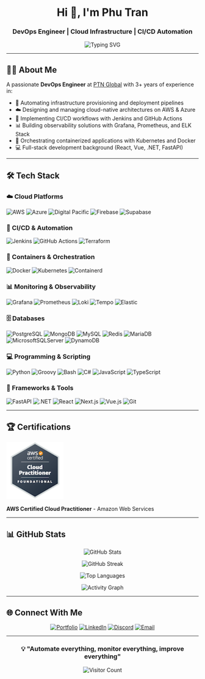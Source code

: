 <div align="center">

# Hi 👋, I'm Phu Tran

### DevOps Engineer | Cloud Infrastructure | CI/CD Automation

<img src="https://readme-typing-svg.herokuapp.com?font=Fira+Code&pause=1000&color=2E9EF7&center=true&vCenter=true&width=435&lines=3%2B+Years+DevOps+Experience;Automating+Infrastructure;Building+Reliable+Systems;Cloud+Native+Enthusiast" alt="Typing SVG" />

</div>

---

## 👨‍💻 About Me

A passionate **DevOps Engineer** at [PTN Global](https://www.ptnglobalcorp.com/) with 3+ years of experience in:

- 🚀 Automating infrastructure provisioning and deployment pipelines
- ☁️ Designing and managing cloud-native architectures on AWS & Azure
- 🔧 Implementing CI/CD workflows with Jenkins and GitHub Actions
- 📊 Building observability solutions with Grafana, Prometheus, and ELK Stack
- 🐳 Orchestrating containerized applications with Kubernetes and Docker
- 💻 Full-stack development background (React, Vue, .NET, FastAPI)

---

## 🛠️ Tech Stack

### ☁️ Cloud Platforms
![AWS](https://img.shields.io/badge/AWS-%23FF9900.svg?style=for-the-badge&logo=amazon-aws&logoColor=white)
![Azure](https://img.shields.io/badge/Azure-%230072C6.svg?style=for-the-badge&logo=microsoftazure&logoColor=white)
![Digital Pacific](https://img.shields.io/badge/Digital_Pacific-0080FF?style=for-the-badge&logo=cloud&logoColor=white)
![Firebase](https://img.shields.io/badge/Firebase-FFCA28?style=for-the-badge&logo=firebase&logoColor=black)
![Supabase](https://img.shields.io/badge/Supabase-3ECF8E?style=for-the-badge&logo=supabase&logoColor=white)

### 🔄 CI/CD & Automation
![Jenkins](https://img.shields.io/badge/Jenkins-%232C5263.svg?style=for-the-badge&logo=jenkins&logoColor=white)
![GitHub Actions](https://img.shields.io/badge/GitHub_Actions-%232671E5.svg?style=for-the-badge&logo=githubactions&logoColor=white)
![Terraform](https://img.shields.io/badge/Terraform-%235835CC.svg?style=for-the-badge&logo=terraform&logoColor=white)

### 🐳 Containers & Orchestration
![Docker](https://img.shields.io/badge/Docker-%230db7ed.svg?style=for-the-badge&logo=docker&logoColor=white)
![Kubernetes](https://img.shields.io/badge/Kubernetes-%23326ce5.svg?style=for-the-badge&logo=kubernetes&logoColor=white)
![Containerd](https://img.shields.io/badge/Containerd-%23575757.svg?style=for-the-badge&logo=containerd&logoColor=white)

### 📊 Monitoring & Observability
![Grafana](https://img.shields.io/badge/Grafana-%23F46800.svg?style=for-the-badge&logo=grafana&logoColor=white)
![Prometheus](https://img.shields.io/badge/Prometheus-E6522C?style=for-the-badge&logo=prometheus&logoColor=white)
![Loki](https://img.shields.io/badge/Loki-F46800?style=for-the-badge&logo=grafana&logoColor=white)
![Tempo](https://img.shields.io/badge/Tempo-F46800?style=for-the-badge&logo=grafana&logoColor=white)
![Elastic](https://img.shields.io/badge/Elastic-005571?style=for-the-badge&logo=elastic&logoColor=white)

### 🗄️ Databases
![PostgreSQL](https://img.shields.io/badge/PostgreSQL-%23316192.svg?style=for-the-badge&logo=postgresql&logoColor=white)
![MongoDB](https://img.shields.io/badge/MongoDB-%234ea94b.svg?style=for-the-badge&logo=mongodb&logoColor=white)
![MySQL](https://img.shields.io/badge/MySQL-%2300f.svg?style=for-the-badge&logo=mysql&logoColor=white)
![Redis](https://img.shields.io/badge/Redis-%23DD0031.svg?style=for-the-badge&logo=redis&logoColor=white)
![MariaDB](https://img.shields.io/badge/MariaDB-003545?style=for-the-badge&logo=mariadb&logoColor=white)
![MicrosoftSQLServer](https://img.shields.io/badge/MS_SQL_Server-CC2927?style=for-the-badge&logo=microsoft-sql-server&logoColor=white)
![DynamoDB](https://img.shields.io/badge/DynamoDB-4053D6?style=for-the-badge&logo=Amazon-DynamoDB&logoColor=white)

### 💻 Programming & Scripting
![Python](https://img.shields.io/badge/Python-3670A0?style=for-the-badge&logo=python&logoColor=ffdd54)
![Groovy](https://img.shields.io/badge/Groovy-4298B8.svg?style=for-the-badge&logo=Apache+Groovy&logoColor=white)
![Bash](https://img.shields.io/badge/Bash-%23121011.svg?style=for-the-badge&logo=gnu-bash&logoColor=white)
![C#](https://img.shields.io/badge/C%23-%23239120.svg?style=for-the-badge&logo=c-sharp&logoColor=white)
![JavaScript](https://img.shields.io/badge/JavaScript-%23323330.svg?style=for-the-badge&logo=javascript&logoColor=%23F7DF1E)
![TypeScript](https://img.shields.io/badge/TypeScript-%23007ACC.svg?style=for-the-badge&logo=typescript&logoColor=white)

### 🔧 Frameworks & Tools
![FastAPI](https://img.shields.io/badge/FastAPI-005571?style=for-the-badge&logo=fastapi)
![.NET](https://img.shields.io/badge/.NET-5C2D91?style=for-the-badge&logo=.net&logoColor=white)
![React](https://img.shields.io/badge/React-%2320232a.svg?style=for-the-badge&logo=react&logoColor=%2361DAFB)
![Next.js](https://img.shields.io/badge/Next.js-black?style=for-the-badge&logo=next.js&logoColor=white)
![Vue.js](https://img.shields.io/badge/Vue.js-%2335495e.svg?style=for-the-badge&logo=vuedotjs&logoColor=%234FC08D)
![Git](https://img.shields.io/badge/Git-%23F05033.svg?style=for-the-badge&logo=git&logoColor=white)

---

## 🏆 Certifications

<a href="https://www.credly.com/badges/9313fc7f-d47c-45a9-a564-a89a4001f5a3/public_url" target="_blank">
  <img src="img/aws-certified-cloud-practitioner.png" alt="AWS Certified Cloud Practitioner" width="150">
</a>

**AWS Certified Cloud Practitioner** - Amazon Web Services

---

## 📊 GitHub Stats

<div align="center">

![GitHub Stats](https://github-readme-stats.vercel.app/api?username=marshmary&show_icons=true&theme=tokyonight&hide_border=true&bg_color=1a1b27&title_color=70a5fd&icon_color=bf91f3&text_color=38bdae)

![GitHub Streak](https://github-readme-streak-stats.herokuapp.com/?user=marshmary&theme=tokyonight&hide_border=true&background=1a1b27&stroke=38bdae&ring=70a5fd&fire=bf91f3&currStreakLabel=70a5fd)

![Top Languages](https://github-readme-stats.vercel.app/api/top-langs/?username=marshmary&layout=compact&theme=tokyonight&hide_border=true&bg_color=1a1b27&title_color=70a5fd&text_color=38bdae)

![Activity Graph](https://github-readme-activity-graph.vercel.app/graph?username=marshmary&theme=tokyo-night&hide_border=true&bg_color=1a1b27&color=70a5fd&line=bf91f3&point=38bdae)

</div>

---

## 🌐 Connect With Me

<div align="center">

[![Portfolio](https://img.shields.io/badge/Portfolio-000000?style=for-the-badge&logo=About.me&logoColor=white)](https://portfolio.phutran.dev/)
[![LinkedIn](https://img.shields.io/badge/LinkedIn-%230077B5.svg?style=for-the-badge&logo=linkedin&logoColor=white)](https://www.linkedin.com/in/phu-tran-thien/)
[![Discord](https://img.shields.io/badge/Discord-%235865F2.svg?style=for-the-badge&logo=discord&logoColor=white)](https://discord.com/users/mili2603)
[![Email](https://img.shields.io/badge/Email-D14836?style=for-the-badge&logo=gmail&logoColor=white)](mailto:phutt2201@gmail.com)

</div>

---

<div align="center">

### 💡 "Automate everything, monitor everything, improve everything"

![Visitor Count](https://profile-counter.glitch.me/marshmary/count.svg)

</div>
